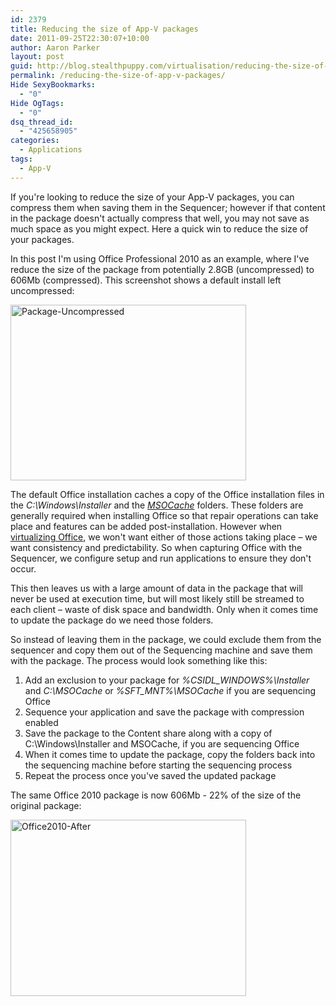 ```yaml
---
id: 2379
title: Reducing the size of App-V packages
date: 2011-09-25T22:30:07+10:00
author: Aaron Parker
layout: post
guid: http://blog.stealthpuppy.com/virtualisation/reducing-the-size-of-app-v-packages/
permalink: /reducing-the-size-of-app-v-packages/
Hide SexyBookmarks:
  - "0"
Hide OgTags:
  - "0"
dsq_thread_id:
  - "425658905"
categories:
  - Applications
tags:
  - App-V
---
```

If you're looking to reduce the size of your App-V packages, you can compress them when saving them in the Sequencer; however if that content in the package doesn't actually compress that well, you may not save as much space as you might expect. Here a quick win to reduce the size of your packages.

In this post I'm using Office Professional 2010 as an example, where I've reduce the size of the package from potentially 2.8GB (uncompressed) to 606Mb (compressed). This screenshot shows a default install left uncompressed:

[<img style="background-image: none; padding-left: 0px; padding-right: 0px; display: inline; padding-top: 0px; border: 0px;" title="Package-Uncompressed" src="https://stealthpuppy.com/wp-content/uploads/2011/09/Package-Uncompressed_thumb.png" alt="Package-Uncompressed" width="377" height="281" border="0" />](https://stealthpuppy.com/wp-content/uploads/2011/09/Package-Uncompressed.png)

The default Office installation caches a copy of the Office installation files in the _C:\Windows\Installer_ and the _[MSOCache](http://support.microsoft.com/kb/825933)_ folders. These folders are generally required when installing Office so that repair operations can take place and features can be added post-installation. However when [virtualizing Office](http://support.microsoft.com/kb/983462), we won't want either of those actions taking place – we want consistency and predictability. So when capturing Office with the Sequencer, we configure setup and run applications to ensure they don't occur.

This then leaves us with a large amount of data in the package that will never be used at execution time, but will most likely still be streamed to each client – waste of disk space and bandwidth. Only when it comes time to update the package do we need those folders.

So instead of leaving them in the package, we could exclude them from the sequencer and copy them out of the Sequencing machine and save them with the package. The process would look something like this:

  1. Add an exclusion to your package for _%CSIDL_WINDOWS%\Installer_ and _C:\MSOCache_ or _%SFT_MNT%\MSOCache_ if you are sequencing Office
  2. Sequence your application and save the package with compression enabled
  3. Save the package to the Content share along with a copy of C:\Windows\Installer and MSOCache, if you are sequencing Office
  4. When it comes time to update the package, copy the folders back into the sequencing machine before starting the sequencing process
  5. Repeat the process once you've saved the updated package

The same Office 2010 package is now 606Mb - 22% of the size of the original package:

[<img style="background-image: none; padding-left: 0px; padding-right: 0px; display: inline; padding-top: 0px; border: 0px;" title="Office2010-After" src="https://stealthpuppy.com/wp-content/uploads/2011/09/Office2010-After_thumb.png" alt="Office2010-After" width="377" height="282" border="0" />](https://stealthpuppy.com/wp-content/uploads/2011/09/Office2010-After.png)